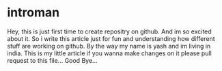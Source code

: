 # introman
Hey, this is just first time to create repositry on github. And im so excited about it.
So i write this article just for fun and understanding how different stuff are working on github. By the way my name is yash and im living in india.
This is my little article if you wanna make changes on it please pull request to this file...
Good Bye...

